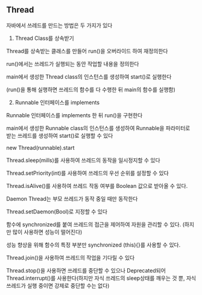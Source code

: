 ## Thread

자바에서 쓰레드를 만드는 방법은 두 가지가 있다

1. Thread Class를 상속받기

Thread를 상속받는 클래스를 만들어 run()을 오버라이드 하여 재정의한다

run()에서는 쓰레드가 실행되는 동안 작업할 내용을 정의한다

main에서 생성한 Thread class의 인스턴스를 생성하여 start()로 실행한다

(run()을 통해 실행하면 쓰레드의 함수를 다 수행한 뒤 main의 함수를 실행함)

2. Runnable 인터페이스를 implements

Runnable 인터페이스를 implements 한 뒤 run()을 구현한다

main에서 생성한 Runnable class의 인스턴스를 생성하여 Runnable을 파라미터로 받는 쓰레드를 생성하여 start()로 실행할 수 있다

new Thread(runnable).start



Thread.sleep(mills)를 사용하여 쓰레드의 동작을 일시정지할 수 있다

Thread.setPriority(int)를 사용하여 쓰레드의 우선 순위를 설정할 수 있다

Thread.isAlive()를 사용하여 쓰레드 작동 여부를 Boolean 값으로 받아올 수 있다.



Daemon Thread는 부모 쓰레드가 동작 중일 때만 동작한다

Thread.setDaemon(Bool)로 지정할 수 있다



함수에 synchronized를 붙여 쓰레드의 접근을 제어하여 자원을 관리할 수 있다. (하지만 많이 사용하면 성능이 떨어진다)

성능 향상을 위해 함수의 특정 부분만 synchronized (this){}를 사용할 수 있다.



Thread.join()을 사용하여 쓰레드의 작업을 기다릴 수 있다 

Thread.stop()을 사용하면 쓰레드를 중단할 수 있으나 Deprecated되어 Thread.interrupt()를 사용한다(하지만 자식 쓰레드의 sleep상태를 깨우는 것 뿐, 자식 쓰레드가 실행 중이면 강제로 중단할 수는 없다)